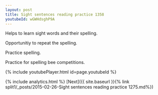 ```yaml
---
layout: post
title: Sight sentences reading practice 1358
youtubeId: wGWHdsghP9A
---
```

 
 
Helps to learn sight words and their spelling.

Opportunitiy to repeat the spelling. 

Practice spelling. 
 
Practice for spelling bee competitions. 
 
{% include youtubePlayer.html id=page.youtubeId %}
 
 
{% include analytics.html %} 
[Next]({{ site.baseurl }}{% link  split1/_posts/2015-02-26-Sight sentences reading practice 1275.md%})
 
